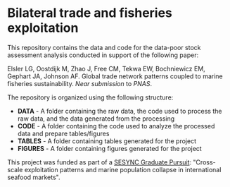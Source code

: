 # Bilateral trade and fisheries exploitation

This repository contains the data and code for the data-poor stock assessment analysis conducted in support of the following paper:

Elsler LG, Oostdijk M, Zhao J, Free CM, Tekwa EW, Bochniewicz EM, Gephart JA, Johnson AF. Global trade network patterns coupled to marine fisheries sustainability. *Near submission* to _PNAS_.

The repository is organized using the following structure:

- **DATA** - A folder containing the raw data, the code used to process the raw data, and the data generated from the processing
- **CODE** - A folder containing the code used to analyze the processed data and prepare tables/figures
- **TABLES** - A folder containing tables generated for the project
- **FIGURES** - A folder containing figures generated for the project

This project was funded as part of a [SESYNC Graduate Pursuit](https://www.sesync.org/opportunities/research-graduate-pursuit/graduate-pursuits-request-for-proposals): "Cross-scale exploitation patterns and marine population collapse in international seafood markets".


